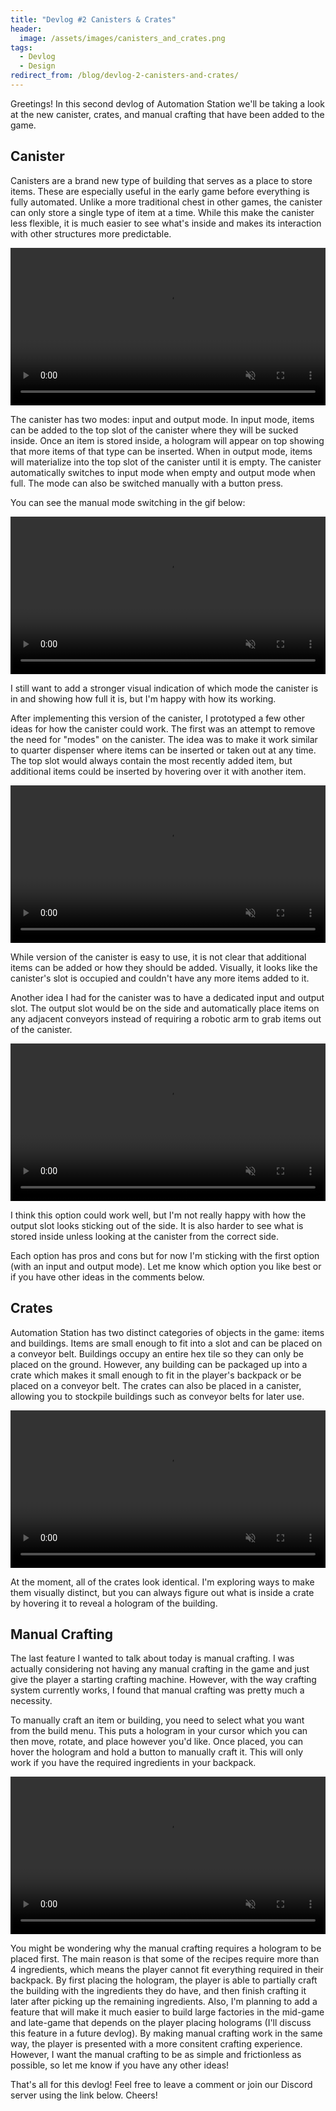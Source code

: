 ```yaml
---
title: "Devlog #2 Canisters & Crates"
header: 
  image: /assets/images/canisters_and_crates.png
tags:
  - Devlog
  - Design
redirect_from: /blog/devlog-2-canisters-and-crates/
---
```


Greetings! In this second devlog of Automation Station we'll be taking a look at the new canister, crates, and manual crafting that have been added to the game. 

## Canister

Canisters are a brand new type of building that serves as a place to store items. These are especially useful in the early game before everything is fully automated. Unlike a more traditional chest in other games, the canister can only store a single type of item at a time. While this make the canister less flexible, it is much easier to see what's inside and makes its interaction with other structures more predictable.

<video width="100%" autoplay="autoplay" loop="true" muted>
  <source src="https://i.imgur.com/tDLaw1d.mp4" type="video/mp4" />
</video>

The canister has two modes: input and output mode. In input mode, items can be added to the top slot of the canister where they will be sucked inside. Once an item is stored inside, a hologram will appear on top showing that more items of that type can be inserted. When in output mode, items will materialize into the top slot of the canister until it is empty. The canister automatically switches to input mode when empty and output mode when full. The mode can also be switched manually with a button press.

 You can see the manual mode switching in the gif below:

<video width="100%" autoplay="autoplay" loop="true" muted>
  <source src="https://i.imgur.com/BF7ZUFb.mp4" type="video/mp4" />
</video>

I still want to add a stronger visual indication of which mode the canister is in and showing how full it is, but I'm happy with how its working.

After implementing this version of the canister, I prototyped a few other ideas for how the canister could work. The first was an attempt to remove the need for "modes" on the canister. The idea was to make it work similar to quarter dispenser where items can be inserted or taken out at any time. The top slot would always contain the most recently added item, but additional items could be inserted by hovering over it with another item.

<video width="100%" autoplay="autoplay" loop="true" muted>
  <source src="https://i.imgur.com/GmiOTJq.mp4" type="video/mp4" />
</video>

While version of the canister is easy to use, it is not clear that additional items can be added or how they should be added. Visually, it looks like the canister's slot is occupied and couldn't have any more items added to it. 

Another idea I had for the canister was to have a dedicated input and output slot. The output slot would be on the side and automatically place items on any adjacent conveyors instead of requiring a robotic arm to grab items out of the canister. 

<video width="100%" autoplay="autoplay" loop="true" muted>
  <source src="https://i.imgur.com/lMlXU6k.mp4" type="video/mp4" />
</video>

I think this option could work well, but I'm not really happy with how the output slot looks sticking out of the side. It is also harder to see what is stored inside unless looking at the canister from the correct side.

Each option has pros and cons but for now I'm sticking with the first option (with an input and output mode). Let me know which option you like best or if you have other ideas in the comments below.

## Crates

Automation Station has two distinct categories of objects in the game: items and buildings. Items are small enough to fit into a slot and can be placed on a conveyor belt. Buildings occupy an entire hex tile so they can only be placed on the ground. However, any building can be packaged up into a crate which makes it small enough to fit in the player's backpack or be placed on a conveyor belt. The crates can also be placed in a canister, allowing you to stockpile buildings such as conveyor belts for later use.

<video width="100%" autoplay="autoplay" loop="true" muted>
  <source src="https://i.imgur.com/T2fpEBO.mp4" type="video/mp4" />
</video>

At the moment, all of the crates look identical. I'm exploring ways to make them visually distinct, but you can always figure out what is inside a crate by hovering it to reveal a hologram of the building.

## Manual Crafting

The last feature I wanted to talk about today is manual crafting. I was actually considering not having any manual crafting in the game and just give the player a starting crafting machine. However, with the way crafting system currently works, I found that manual crafting was pretty much a necessity. 

To manually craft an item or building, you need to select what you want from the build menu. This puts a hologram in your cursor which you can then move, rotate, and place however you'd like. Once placed, you can hover the hologram and hold a button to manually craft it. This will only work if you have the required ingredients in your backpack.

<video width="100%" autoplay="autoplay" loop="true" muted>
  <source src="https://i.imgur.com/eabqHIp.mp4" type="video/mp4" />
</video>

You might be wondering why the manual crafting requires a hologram to be placed first. The main reason is that some of the recipes require more than 4 ingredients, which means the player cannot fit everything required in their backpack. By first placing the hologram, the player is able to partially craft the building with the ingredients they do have, and then finish crafting it later after picking up the remaining ingredients. Also, I'm planning to add a feature that will make it much easier to build large factories in the mid-game and late-game that depends on the player placing holograms (I'll discuss this feature in a future devlog). By making manual crafting work in the same way, the player is presented with a more consitent crafting experience. However, I want the manual crafting to be as simple and frictionless as possible, so let me know if you have any other ideas!


That's all for this devlog! Feel free to leave a comment or join our Discord server using the link below. Cheers!